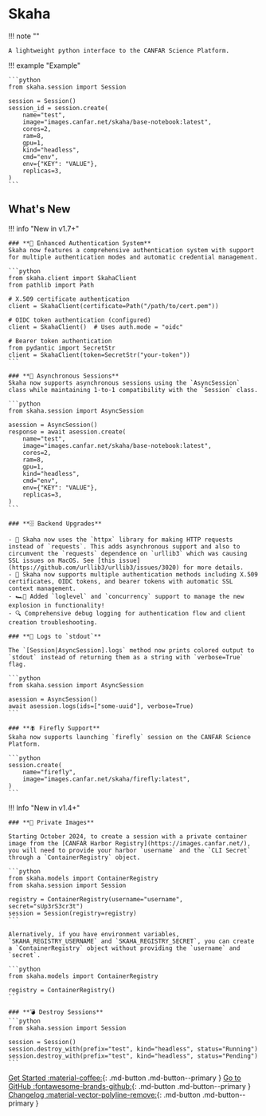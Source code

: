 # Skaha

!!! note ""

    A lightweight python interface to the CANFAR Science Platform.

!!! example "Example"

    ```python
    from skaha.session import Session

    session = Session()
    session_id = session.create(
        name="test",
        image="images.canfar.net/skaha/base-notebook:latest",
        cores=2,
        ram=8,
        gpu=1,
        kind="headless",
        cmd="env",
        env={"KEY": "VALUE"},
        replicas=3,
    )
    ```

## What's New

!!! info "New in v1.7+"

    ### **🔐 Enhanced Authentication System**
    Skaha now features a comprehensive authentication system with support for multiple authentication modes and automatic credential management.

    ```python
    from skaha.client import SkahaClient
    from pathlib import Path

    # X.509 certificate authentication
    client = SkahaClient(certificate=Path("/path/to/cert.pem"))

    # OIDC token authentication (configured)
    client = SkahaClient()  # Uses auth.mode = "oidc"

    # Bearer token authentication
    from pydantic import SecretStr
    client = SkahaClient(token=SecretStr("your-token"))
    ```

    ### **🚀 Asynchronous Sessions**
    Skaha now supports asynchronous sessions using the `AsyncSession` class while maintaining 1-to-1 compatibility with the `Session` class.

    ```python
    from skaha.session import AsyncSession

    asession = AsyncSession()
    response = await asession.create(
        name="test",
        image="images.canfar.net/skaha/base-notebook:latest",
        cores=2,
        ram=8,
        gpu=1,
        kind="headless",
        cmd="env",
        env={"KEY": "VALUE"},
        replicas=3,
    )
    ```

    ### **🗄️ Backend Upgrades**

    - 📡 Skaha now uses the `httpx` library for making HTTP requests instead of `requests`. This adds asynchronous support and also to circumvent the `requests` dependence on `urllib3` which was causing SSL issues on MacOS. See [this issue](https://github.com/urllib3/urllib3/issues/3020) for more details.
    - 🔑 Skaha now supports multiple authentication methods including X.509 certificates, OIDC tokens, and bearer tokens with automatic SSL context management.
    - 🏎️💨 Added `loglevel` and `concurrency` support to manage the new explosion in functionality!
    - 🔍 Comprehensive debug logging for authentication flow and client creation troubleshooting.

    ### **🧾 Logs to `stdout`**

    The `[Session|AsyncSession].logs` method now prints colored output to `stdout` instead of returning them as a string with `verbose=True` flag.

    ```python
    from skaha.session import AsyncSession

    asession = AsyncSession()
    await asession.logs(ids=["some-uuid"], verbose=True)
    ```

    ### **🪰 Firefly Support**
    Skaha now supports launching `firefly` session on the CANFAR Science Platform.

    ```python
    session.create(
        name="firefly",
        image="images.canfar.net/skaha/firefly:latest",
    )
    ```

!!! Info "New in v1.4+"

    ### **🔐 Private Images**

    Starting October 2024, to create a session with a private container image from the [CANFAR Harbor Registry](https://images.canfar.net/), you will need to provide your harbor `username` and the `CLI Secret` through a `ContainerRegistry` object.

    ```python
    from skaha.models import ContainerRegistry
    from skaha.session import Session

    registry = ContainerRegistry(username="username", secret="sUp3rS3cr3t")
    session = Session(registry=registry)
    ```

    Alernatively, if you have environment variables, `SKAHA_REGISTRY_USERNAME` and `SKAHA_REGISTRY_SECRET`, you can create a `ContainerRegistry` object without providing the `username` and `secret`.

    ```python
    from skaha.models import ContainerRegistry

    registry = ContainerRegistry()
    ```

    ### **💣 Destroy Sessions**
    ```python
    from skaha.session import Session

    session = Session()
    session.destroy_with(prefix="test", kind="headless", status="Running")
    session.destroy_with(prefix="test", kind="headless", status="Pending")
    ```

[Get Started :material-coffee:](get-started.md){: .md-button .md-button--primary }
[Go to GitHub :fontawesome-brands-github:](https://github.com/shinybrar/skaha){: .md-button .md-button--primary }
[Changelog :material-vector-polyline-remove:](changelog.md){: .md-button .md-button--primary }
